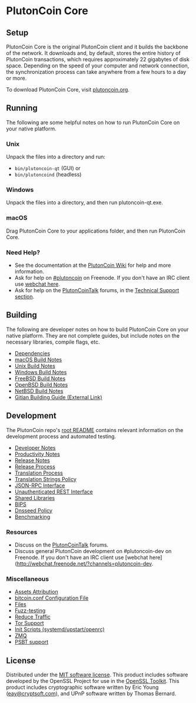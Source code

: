PlutonCoin Core
=============

Setup
---------------------
PlutonCoin Core is the original PlutonCoin client and it builds the backbone of the network. It downloads and, by default, stores the entire history of PlutonCoin transactions, which requires approximately 22 gigabytes of disk space. Depending on the speed of your computer and network connection, the synchronization process can take anywhere from a few hours to a day or more.

To download PlutonCoin Core, visit [plutoncoin.org](https://plutoncoin.org/).

Running
---------------------
The following are some helpful notes on how to run PlutonCoin Core on your native platform.

### Unix

Unpack the files into a directory and run:

- `bin/plutoncoin-qt` (GUI) or
- `bin/plutoncoind` (headless)

### Windows

Unpack the files into a directory, and then run plutoncoin-qt.exe.

### macOS

Drag PlutonCoin Core to your applications folder, and then run PlutonCoin Core.

### Need Help?

* See the documentation at the [PlutonCoin Wiki](https://plutoncoin.info/)
for help and more information.
* Ask for help on [#plutoncoin](http://webchat.freenode.net?channels=plutoncoin) on Freenode. If you don't have an IRC client use [webchat here](http://webchat.freenode.net?channels=plutoncoin).
* Ask for help on the [PlutonCoinTalk](https://plutoncointalk.io/) forums, in the [Technical Support section](https://plutoncointalk.io/c/technical-support).

Building
---------------------
The following are developer notes on how to build PlutonCoin Core on your native platform. They are not complete guides, but include notes on the necessary libraries, compile flags, etc.

- [Dependencies](dependencies.md)
- [macOS Build Notes](build-osx.md)
- [Unix Build Notes](build-unix.md)
- [Windows Build Notes](build-windows.md)
- [FreeBSD Build Notes](build-freebsd.md)
- [OpenBSD Build Notes](build-openbsd.md)
- [NetBSD Build Notes](build-netbsd.md)
- [Gitian Building Guide (External Link)](https://github.com/bitcoin-core/docs/blob/master/gitian-building.md)

Development
---------------------
The PlutonCoin repo's [root README](/README.md) contains relevant information on the development process and automated testing.

- [Developer Notes](developer-notes.md)
- [Productivity Notes](productivity.md)
- [Release Notes](release-notes.md)
- [Release Process](release-process.md)
- [Translation Process](translation_process.md)
- [Translation Strings Policy](translation_strings_policy.md)
- [JSON-RPC Interface](JSON-RPC-interface.md)
- [Unauthenticated REST Interface](REST-interface.md)
- [Shared Libraries](shared-libraries.md)
- [BIPS](bips.md)
- [Dnsseed Policy](dnsseed-policy.md)
- [Benchmarking](benchmarking.md)

### Resources
* Discuss on the [PlutonCoinTalk](https://plutoncointalk.io/) forums.
* Discuss general PlutonCoin development on #plutoncoin-dev on Freenode. If you don't have an IRC client use [webchat here](http://webchat.freenode.net/?channels=plutoncoin-dev.

### Miscellaneous
- [Assets Attribution](assets-attribution.md)
- [bitcoin.conf Configuration File](bitcoin-conf.md)
- [Files](files.md)
- [Fuzz-testing](fuzzing.md)
- [Reduce Traffic](reduce-traffic.md)
- [Tor Support](tor.md)
- [Init Scripts (systemd/upstart/openrc)](init.md)
- [ZMQ](zmq.md)
- [PSBT support](psbt.md)

License
---------------------
Distributed under the [MIT software license](/COPYING).
This product includes software developed by the OpenSSL Project for use in the [OpenSSL Toolkit](https://www.openssl.org/). This product includes
cryptographic software written by Eric Young ([eay@cryptsoft.com](mailto:eay@cryptsoft.com)), and UPnP software written by Thomas Bernard.
